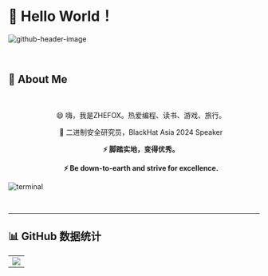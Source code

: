 <!--
**zhefox/zhefox** is a ✨ _special_ ✨ repository because its `README.md` (this file) appears on your GitHub profile.

Here are some ideas to get you started:

- 🔭 I’m currently working on ...
- 🌱 I’m currently learning ...
- 👯 I’m looking to collaborate on ...
- 🤔 I’m looking for help with ...
- 💬 Ask me about ...
- 📫 How to reach me: ...
- 😄 Pronouns: ...
- ⚡ Fun fact: ...
-->
 # 🙋 Hello World！
 ![github-header-image](https://github.com/user-attachments/assets/7b6429ab-cef2-4406-b615-4248a81a9f0d)
<div align="center">
  <!-- for beauty 留个空行好看点 -->
  <div>&nbsp;</div>
</div>

## 🤺 About Me


  <div>&nbsp;</div>
<p align="center">&emsp;&emsp;😄 嗨，我是ZHEFOX。热爱编程、读书、游戏、旅行。</p>
<p align="center">&emsp;&emsp;🔭 二进制安全研究员，BlackHat Asia 2024 Speaker</p>
<p align="center">&emsp;&emsp;<strong>⚡ 脚踏实地，变得优秀。</strong></p>
<p align="center">&emsp;&emsp;<strong>⚡ Be down-to-earth and strive for excellence.</strong></p>

![terminal](https://github.com/user-attachments/assets/4a9244a6-d483-40f9-add9-0635232c7af4)

  <div>&nbsp;</div>

<hr>

## 📊 GitHub 数据统计

<!-- GitHub Activity Graph GitHub 活动图 -->
<table>
  <tr>
    <td>
      <picture>
        <source media="(prefers-color-scheme: dark)"  srcset="https://github-readme-activity-graph.vercel.app/graph?username=zhefox&theme=tokyo-night" />
        <source media="(prefers-color-scheme: light)" srcset="https://github-readme-activity-graph.vercel.app/graph?username=zhefox&theme=xcode" />
        <img src="https://github-readme-activity-graph.vercel.app/graph?username=zhefox&theme=tokyo-night" />
      </picture>
  </tr>
</table>
